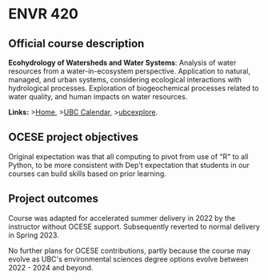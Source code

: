 # ENVR 420

## Official course description

**Ecohydrology of Watersheds and Water Systems**: Analysis of water resources from a water-in-ecosystem perspective.
Application to natural, managed, and urban systems, considering ecological interactions with hydrological processes.
Exploration of biogeochemical processes related to water quality, and human impacts on water resources.

**Links:**
\>[Home](https://www.eoas.ubc.ca/academics/courses/envr420),
\>[UBC Calendar](https://courses.students.ubc.ca/cs/courseschedule?pname=subjarea&tname=subj-course&dept=ENVR&course=420),
\>[ubcexplore](https://ubcexplorer.io/course/ENVR/420).

## OCESE project objectives

Original expectation was that all computing to pivot from use of "R" to all Python, to be more consistent with Dep't expectation that students in our courses can build skills based on prior learning.

## Project outcomes

Course was adapted for accelerated summer delivery in 2022 by the instructor without OCESE support. Subsequently reverted to normal delivery in Spring 2023.

No further plans for OCESE contributions, partly because the course may evolve as UBC's environmental sciences degree options evolve between 2022 - 2024 and beyond. 
